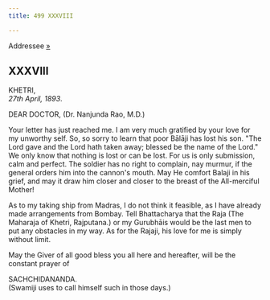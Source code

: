 ```yaml
---
title: 499 XXXVIII

---
```

  

  
Addressee
[»](../../volume_6/epistles_second_series/051_dear_and_beloved.htm)

## XXXVIII

KHETRI,  
*27th April, 1893*.

DEAR DOCTOR, (Dr. Nanjunda Rao, M.D.)

Your letter has just reached me. I am very much gratified by your love
for my unworthy self. So, so sorry to learn that poor Bālāji has lost
his son. "The Lord gave and the Lord hath taken away; blessed be the
name of the Lord." We only know that nothing is lost or can be lost. For
us is only submission, calm and perfect. The soldier has no right to
complain, nay murmur, if the general orders him into the cannon's mouth.
May He comfort Balaji in his grief, and may it draw him closer and
closer to the breast of the All-merciful Mother!

As to my taking ship from Madras, I do not think it feasible, as I have
already made arrangements from Bombay. Tell Bhattacharya that the Raja
(The Maharaja of Khetri, Rajputana.) or my Gurubhāis would be the last
men to put any obstacles in my way. As for the Rajaji, his love for me
is simply without limit.

May the Giver of all good bless you all here and hereafter, will be the
constant prayer of

SACHCHIDANANDA.  
(Swamiji uses to call himself such in those days.)